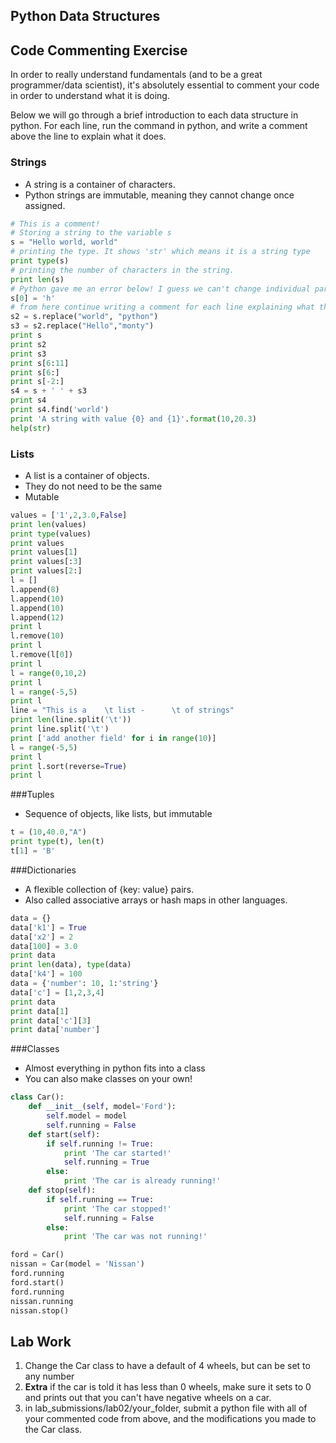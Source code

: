 ## Python Data Structures

## Code Commenting Exercise

In order to really understand fundamentals (and to be a great programmer/data scientist), it's absolutely essential to comment your code in order to understand what it is doing.

Below we will go through a brief introduction to each data structure in python. For each line, run the command in python, and write a comment above the line to explain what it does.

### Strings

* A string is a container of characters.
* Python strings are immutable, meaning they cannot change once assigned.

```python
# This is a comment!
# Storing a string to the variable s
s = "Hello world, world"
# printing the type. It shows 'str' which means it is a string type
print type(s)
# printing the number of characters in the string.
print len(s)
# Python gave me an error below! I guess we can't change individual parts of a string this way.
s[0] = 'h'
# from here continue writing a comment for each line explaining what the following line does.
s2 = s.replace("world", "python")
s3 = s2.replace("Hello","monty")
print s
print s2
print s3
print s[6:11]
print s[6:]
print s[-2:]
s4 = s + ' ' + s3
print s4
print s4.find('world')
print 'A string with value {0} and {1}'.format(10,20.3)
help(str)
```

### Lists

* A list is a container of objects.
* They do not need to be the same
* Mutable

```python
values = ['1',2,3.0,False]
print len(values)
print type(values)
print values
print values[1]
print values[:3]
print values[2:]
l = []
l.append(8)
l.append(10)
l.append(10)
l.append(12)
print l
l.remove(10)
print l
l.remove(l[0])
print l
l = range(0,10,2)
print l
l = range(-5,5)
print l
line = "This is a    \t list -      \t of strings"
print len(line.split('\t'))
print line.split('\t')
print ['add another field' for i in range(10)]
l = range(-5,5)
print l
print l.sort(reverse=True)
print l
```

###Tuples

* Sequence of objects, like lists, but immutable

```python
t = (10,40.0,"A")
print type(t), len(t)
t[1] = 'B'
```

###Dictionaries

* A flexible collection of {key: value} pairs.
* Also called associative arrays or hash maps in other languages.

```python
data = {}
data['k1'] = True
data['x2'] = 2
data[100] = 3.0
print data
print len(data), type(data)
data['k4'] = 100
data = {'number': 10, 1:'string'}
data['c'] = [1,2,3,4]
print data
print data[1]
print data['c'][3]
print data['number']
```

###Classes

* Almost everything in python fits into a class
* You can also make classes on your own!

```python
class Car():
    def __init__(self, model='Ford'):
        self.model = model
        self.running = False
    def start(self):
    	if self.running != True:
	        print 'The car started!'
			self.running = True
	    else:
	        print 'The car is already running!'
    def stop(self):
    	if self.running == True:
	        print 'The car stopped!'
			self.running = False
	    else:
	        print 'The car was not running!'

ford = Car()
nissan = Car(model = 'Nissan')
ford.running
ford.start()
ford.running
nissan.running
nissan.stop()
```

## Lab Work

1. Change the Car class to have a default of 4 wheels, but can be set to any number
2. **Extra** if the car is told it has less than 0 wheels, make sure it sets to 0 and prints out that you can't have negative wheels on a car.
3. in lab_submissions/lab02/your_folder, submit a python file with all of your commented code from above, and the modifications you made to the Car class.
